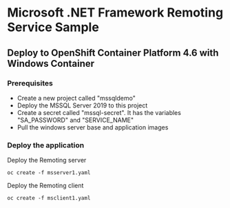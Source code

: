 # Microsoft .NET Framework Remoting Service Sample
## Deploy to OpenShift Container Platform 4.6 with Windows Container

### Prerequisites
- Create a new project called "mssqldemo"
- Deploy the MSSQL Server 2019 to this project
- Create a secret called "mssql-secret". It has the variables "SA_PASSWORD" and "SERVICE_NAME"
- Pull the windows server base and application images

### Deploy the application
Deploy the Remoting server
```
oc create -f msserver1.yaml
```

Deploy the Remoting client
```
oc create -f msclient1.yaml
```
